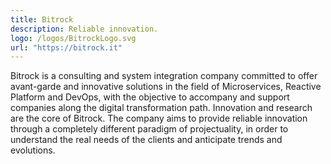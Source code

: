 ```yaml
---
title: Bitrock
description: Reliable innovation.
logo: /logos/BitrockLogo.svg
url: "https://bitrock.it"
---
```


Bitrock is a consulting and system integration company committed to offer avant-garde and innovative solutions in the field of Microservices, Reactive Platform and DevOps, with the objective to accompany and support companies along the digital transformation path. Innovation and research are the core of Bitrock. The company aims to provide reliable innovation through a completely different paradigm of projectuality, in order to understand the real needs of the clients and anticipate trends and evolutions.

<!-- more -->